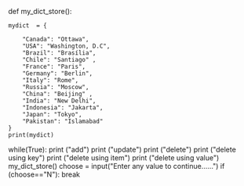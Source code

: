 def my_dict_store():
            
    mydict  = {
               
        "Canada": "Ottawa",
        "USA": "Washington, D.C",
        "Brazil": "Brasília",
        "Chile": "Santiago" ,
        "France": "Paris",
        "Germany": "Berlin",
        "Italy": "Rome",
        "Russia": "Moscow",
        "China": "Beijing" ,
        "India": "New Delhi",
        "Indonesia": "Jakarta",
        "Japan": "Tokyo",
        "Pakistan": "Islamabad"        
    }
    print(mydict)
   

while(True):
    print ("add")
    print ("update")
    print ("delete")
    print ("delete using key")
    print ("delete using item")
    print ("delete using value")
    my_dict_store()
    choose = input("Enter any value to continue......")
    if (choose=="N"):
        break
    
    
    
    
 

